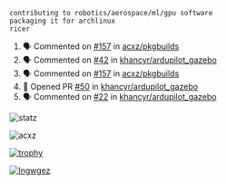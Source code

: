 ```
contributing to robotics/aerospace/ml/gpu software
packaging it for archlinux
ricer
```

<!--START_SECTION:activity-->
1. 🗣 Commented on [#157](https://github.com/acxz/pkgbuilds/issues/157) in [acxz/pkgbuilds](https://github.com/acxz/pkgbuilds)
2. 🗣 Commented on [#42](https://github.com/khancyr/ardupilot_gazebo/issues/42) in [khancyr/ardupilot_gazebo](https://github.com/khancyr/ardupilot_gazebo)
3. 🗣 Commented on [#157](https://github.com/acxz/pkgbuilds/issues/157) in [acxz/pkgbuilds](https://github.com/acxz/pkgbuilds)
4. 💪 Opened PR [#50](https://github.com/khancyr/ardupilot_gazebo/pull/50) in [khancyr/ardupilot_gazebo](https://github.com/khancyr/ardupilot_gazebo)
5. 🗣 Commented on [#22](https://github.com/khancyr/ardupilot_gazebo/issues/22) in [khancyr/ardupilot_gazebo](https://github.com/khancyr/ardupilot_gazebo)
<!--END_SECTION:activity-->


![statz](https://github-readme-stats.vercel.app/api?username=acxz&include_all_commits=true&show_icons=true)

<p><img align="center" src="https://github-readme-streak-stats.herokuapp.com/?user=acxz&" alt="acxz" /></p>

[![trophy](https://github-profile-trophy.vercel.app/?username=acxz)](https://github.com/ryo-ma/github-profile-trophy)

[![lngwgez](https://github-readme-stats.vercel.app/api/top-langs/?username=acxz&layout=compact)](https://github.com/acxz/github-readme-stats)

